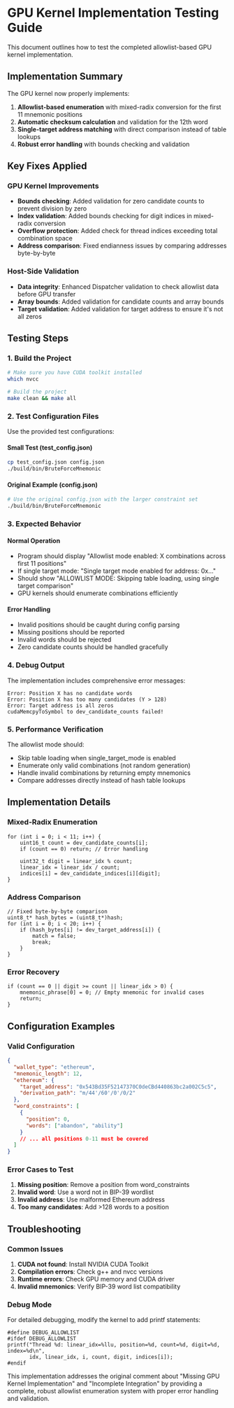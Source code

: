 # GPU Kernel Implementation Testing Guide

This document outlines how to test the completed allowlist-based GPU kernel implementation.

## Implementation Summary

The GPU kernel now properly implements:

1. **Allowlist-based enumeration** with mixed-radix conversion for the first 11 mnemonic positions
2. **Automatic checksum calculation** and validation for the 12th word
3. **Single-target address matching** with direct comparison instead of table lookups
4. **Robust error handling** with bounds checking and validation

## Key Fixes Applied

### GPU Kernel Improvements

- **Bounds checking**: Added validation for zero candidate counts to prevent division by zero
- **Index validation**: Added bounds checking for digit indices in mixed-radix conversion
- **Overflow protection**: Added check for thread indices exceeding total combination space
- **Address comparison**: Fixed endianness issues by comparing addresses byte-by-byte

### Host-Side Validation

- **Data integrity**: Enhanced Dispatcher validation to check allowlist data before GPU transfer
- **Array bounds**: Added validation for candidate counts and array bounds
- **Target validation**: Added validation for target address to ensure it's not all zeros

## Testing Steps

### 1. Build the Project

```bash
# Make sure you have CUDA toolkit installed
which nvcc

# Build the project
make clean && make all
```

### 2. Test Configuration Files

Use the provided test configurations:

#### Small Test (test_config.json)
```bash
cp test_config.json config.json
./build/bin/BruteForceMnemonic
```

#### Original Example (config.json)
```bash
# Use the original config.json with the larger constraint set
./build/bin/BruteForceMnemonic
```

### 3. Expected Behavior

#### Normal Operation
- Program should display "Allowlist mode enabled: X combinations across first 11 positions"
- If single target mode: "Single target mode enabled for address: 0x..."
- Should show "ALLOWLIST MODE: Skipping table loading, using single target comparison"
- GPU kernels should enumerate combinations efficiently

#### Error Handling
- Invalid positions should be caught during config parsing
- Missing positions should be reported
- Invalid words should be rejected
- Zero candidate counts should be handled gracefully

### 4. Debug Output

The implementation includes comprehensive error messages:

```
Error: Position X has no candidate words
Error: Position X has too many candidates (Y > 128)
Error: Target address is all zeros
cudaMemcpyToSymbol to dev_candidate_counts failed!
```

### 5. Performance Verification

The allowlist mode should:
- Skip table loading when single_target_mode is enabled
- Enumerate only valid combinations (not random generation)
- Handle invalid combinations by returning empty mnemonics
- Compare addresses directly instead of hash table lookups

## Implementation Details

### Mixed-Radix Enumeration
```cuda
for (int i = 0; i < 11; i++) {
    uint16_t count = dev_candidate_counts[i];
    if (count == 0) return; // Error handling
    
    uint32_t digit = linear_idx % count;
    linear_idx = linear_idx / count;
    indices[i] = dev_candidate_indices[i][digit];
}
```

### Address Comparison
```cuda
// Fixed byte-by-byte comparison
uint8_t* hash_bytes = (uint8_t*)hash;
for (int i = 0; i < 20; i++) {
    if (hash_bytes[i] != dev_target_address[i]) {
        match = false;
        break;
    }
}
```

### Error Recovery
```cuda
if (count == 0 || digit >= count || linear_idx > 0) {
    mnemonic_phrase[0] = 0; // Empty mnemonic for invalid cases
    return;
}
```

## Configuration Examples

### Valid Configuration
```json
{
  "wallet_type": "ethereum",
  "mnemonic_length": 12,
  "ethereum": {
    "target_address": "0x543Bd35F52147370C0deCBd440863bc2a002C5c5",
    "derivation_path": "m/44'/60'/0'/0/2"
  },
  "word_constraints": [
    {
      "position": 0,
      "words": ["abandon", "ability"]
    }
    // ... all positions 0-11 must be covered
  ]
}
```

### Error Cases to Test

1. **Missing position**: Remove a position from word_constraints
2. **Invalid word**: Use a word not in BIP-39 wordlist
3. **Invalid address**: Use malformed Ethereum address
4. **Too many candidates**: Add >128 words to a position

## Troubleshooting

### Common Issues

1. **CUDA not found**: Install NVIDIA CUDA Toolkit
2. **Compilation errors**: Check g++ and nvcc versions
3. **Runtime errors**: Check GPU memory and CUDA driver
4. **Invalid mnemonics**: Verify BIP-39 word list compatibility

### Debug Mode

For detailed debugging, modify the kernel to add printf statements:

```cuda
#define DEBUG_ALLOWLIST
#ifdef DEBUG_ALLOWLIST
printf("Thread %d: linear_idx=%llu, position=%d, count=%d, digit=%d, index=%d\n", 
       idx, linear_idx, i, count, digit, indices[i]);
#endif
```

This implementation addresses the original comment about "Missing GPU Kernel Implementation" and "Incomplete Integration" by providing a complete, robust allowlist enumeration system with proper error handling and validation.
